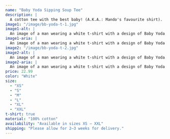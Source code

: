 ```yaml
---
name: "Baby Yoda Sipping Soup Tee"
description: |
  A cotton tee with the best baby! (A.K.A.: Mando's favourite shirt).
image1: "/image/bb-yoda-t-1.jpg"
image1-alt: |
  An image of a man wearing a white t-shirt with a design of Baby Yoda Sipping Soup on the front.
image1-aria: |
  An image of a man wearing a white t-shirt with a design of Baby Yoda Sipping Soup on the front.
image2: "/image/bb-yoda-t-2.jpg"
image2-alt: |
  An image of a man wearing a white t-shirt with a design of Baby Yoda Sipping Soup on the front.
image2-aria: |
  An image of a man wearing a white t-shirt with a design of Baby Yoda Sipping Soup on the front.
price: 22.99
color: "White"
size:
  - "XS"
  - "S"
  - "M"
  - "L"
  - "XL"
  - "XXL"
t-shirt: true
material: "100% cotton"
availability: "Available in sizes XS – XXL"
shipping: "Please allow for 2–3 weeks for delivery."
---
```

